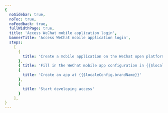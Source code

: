 ```yaml
---
{
  noSidebar: true,
  noToc: true,
  noFeedback: true,
  fullWidthPage: true,
  title: 'Access WeChat mobile application login',
  bannerTitle: 'Access WeChat mobile application login',
  steps:
    [
      {
        title: 'Create a mobile application on the WeChat open platform',
      },
      { title: 'Fill in the WeChat mobile app configuration in {{$localeConfig.brandName}}' },
      {
        title: 'Create an app at {{$localeConfig.brandName}}'
      },
      {
        title: 'Start developing access'
      }
    ],
}
---
```


<IntegrationDetail backLink="/en/guides/connections/social"/>
